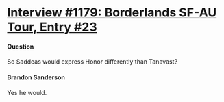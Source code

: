 # [Interview #1179: Borderlands SF-AU Tour, Entry #23](https://www.theoryland.com/intvmain.php?i=1179#23)

#### Question

So Saddeas would express Honor differently than Tanavast?

#### Brandon Sanderson

Yes he would.

